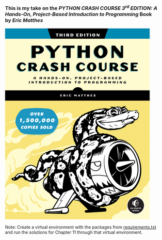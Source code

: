 ### This is my take on the _PYTHON CRASH COURSE 3<sup>rd</sup> EDITION: A Hands-On, Project-Based Introduction to Programming_ Book by _Eric Matthes_ 

![Python Crash Course 3rd Edition](PythonCrashCourse3e_front.png)

Note: Create a virtual environment with the packages from [requirements.txt](Exercises/Ch11/requirements.txt) and run the solutions for Chapter 11 through that virtual environment.